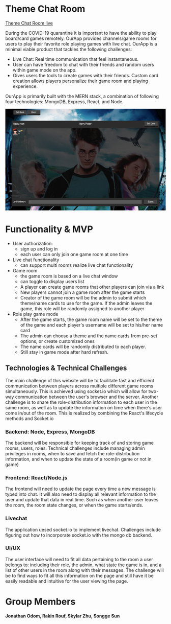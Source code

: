 # Theme Chat Room

[Theme Chat Room live](https://thegameroom100.herokuapp.com/#/)

During the COVID-19 quarantine it is important to have the ability to play board/card games remotely. OurApp provides channels/game rooms for users to play their favorite role playing games with live chat. OurApp is a minimal viable product that tackles the following challenges:

* Live Chat: Real time communication that feel instantaneous.  
* User can have freedom to chat with their friends and random users within game mode on the app.  
* Gives users the tools to create games with their friends. Custom card creation allows players personalize their game room and playing experience.   

OurApp is primarily built with the MERN stack, a combination of following four technologies: MongoDB, Express, React, and Node.

![intro-png](frontend/public/readme_images/theme_example.png)

# Functionality & MVP

* User authorization: 
   * sign up and log in
   * each user can only join one game room at one time
* Live chat functionality 
  * can support multi rooms realize live chat functionality
* Game room
   * the game room is based on a live chat window
   * can toggle to display users list
   * A player can create game rooms that other players can join via a link
   * New players cannot join a game room after the game starts 
   * Creator of the game room will be the admin to submit which theme/name cards to use for the game. If the admin leaves the game, this role will be randomly assigned to another player
* Role play game mode
   * After the game starts, the game room name will be set to the theme of the game and each player's username will be set to his/her name card
   * The admin can choose a theme and the name cards from pre-set options, or create customized ones  
   * The name cards will be randomly distributed to each player. 
   * Still stay in game mode after hard refresh.
   
## Technologies & Technical Challenges
The main challenge of this website will be to facilitate fast and efficient communication between players across multiple different game rooms simultaneously. This is achieved using socket.io which will allow for two-way communication between the user's browser and the server. Another challenge is to share the role-distribution information to each user in the same room, as well as to update the information on time when there's user come in/out of the room. This is realized by combining the React's lifecycle methods and Socket.io  

### Backend: Node, Express, MongoDB
The backend will be responsible for keeping track of and storing game rooms, users, roles. Technical challenges include managing admin privileges in rooms, when to save and fetch the role-distribution information, and when to update the state of a room(in game or not in game)

### Frontend: React/Node.js 
The frontend will need to update the page every time a new message is typed into chat. It will also need to display all relevant information to the user and update that data in real time. Such as when another user leaves the room, the room state changes, or when the game starts/ends.

### Livechat
The application uesed socket.io to implement livechat. Challenges include figuring out how to incorporate socket.io with the mongo db backend.

### UI/UX
The user interface will need to fit all data pertaining to the room a user belongs to: including their role, the admin, what state the game is in, and a list of other users in the room along with their messages. The challenge will be to find ways to fit all this information on the page and still have it be easily readable and intuitive for the user viewing the page.

# Group Members 
**Jonathan Odom, Rakin Rouf, Skylar Zhu, Songge Sun**
